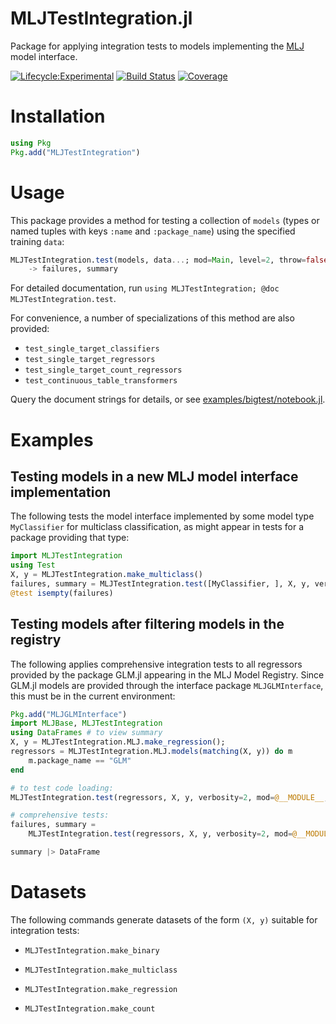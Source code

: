 # MLJTestIntegration.jl

Package for applying integration tests to models implementing the
[MLJ](https://alan-turing-institute.github.io/MLJ.jl/dev/) model
interface.

[![Lifecycle:Experimental](https://img.shields.io/badge/Lifecycle-Experimental-339999)](https://github.com/bcgov/repomountie/blob/master/doc/lifecycle-badges.md) [![Build Status](https://github.com/JuliaAI/MLJTestIntegration.jl/workflows/CI/badge.svg)](https://github.com/JuliaAI/MLJTestIntegration.jl/actions) [![Coverage](https://codecov.io/gh/JuliaAI/MLJTestIntegration.jl/branch/master/graph/badge.svg)](https://codecov.io/github/JuliaAI/MLJTestIntegration.jl?branch=master) 

# Installation

```julia
using Pkg
Pkg.add("MLJTestIntegration")
```

# Usage

This package provides a method for testing a collection of `models`
(types or named tuples with keys `:name` and `:package_name`) using
the specified training `data`:

```julia
MLJTestIntegration.test(models, data...; mod=Main, level=2, throw=false, verbosity=1) 
    -> failures, summary
```

For detailed documentation, run `using MLJTestIntegration; @doc MLJTestIntegration.test`.

For convenience, a number of specializations of this method are also provided: 

- `test_single_target_classifiers`
- `test_single_target_regressors`
- `test_single_target_count_regressors`
- `test_continuous_table_transformers`

Query the document strings for details, or see
[examples/bigtest/notebook.jl](examples/bigtest/notebook.jl).


# Examples

## Testing models in a new MLJ model interface implementation

The following tests the model interface implemented by some model type `MyClassifier` for
multiclass classification, as might appear in tests for a package providing that type:

```julia
import MLJTestIntegration
using Test
X, y = MLJTestIntegration.make_multiclass()
failures, summary = MLJTestIntegration.test([MyClassifier, ], X, y, verbosity=1, mod=@__MODULE__)
@test isempty(failures)
```

## Testing models after filtering models in the registry

The following applies comprehensive integration tests to all
regressors provided by the package GLM.jl appearing in the MLJ Model
Registry. Since GLM.jl models are provided through the interface
package `MLJGLMInterface`, this must be in the current environment:

```julia
Pkg.add("MLJGLMInterface")
import MLJBase, MLJTestIntegration
using DataFrames # to view summary
X, y = MLJTestIntegration.MLJ.make_regression();
regressors = MLJTestIntegration.MLJ.models(matching(X, y)) do m
    m.package_name == "GLM"
end

# to test code loading:
MLJTestIntegration.test(regressors, X, y, verbosity=2, mod=@__MODULE__, level=1)

# comprehensive tests:
failures, summary =
    MLJTestIntegration.test(regressors, X, y, verbosity=2, mod=@__MODULE__, level=4)

summary |> DataFrame
```

# Datasets

The following commands generate datasets of the form `(X, y)` suitable for integration
tests:

- `MLJTestIntegration.make_binary` 

- `MLJTestIntegration.make_multiclass` 

- `MLJTestIntegration.make_regression` 

- `MLJTestIntegration.make_count` 

